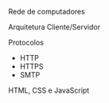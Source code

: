 Rede de computadores

Arquitetura Cliente/Servidor

Protocolos
- HTTP
- HTTPS
- SMTP

HTML, CSS e JavaScript
